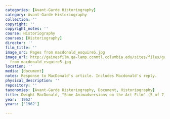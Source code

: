 ```yaml
---
categories: [Avant-Garde Historiography]
category: Avant-Garde Historiography
collection: ''
copyright: ''
copyright_notes: ''
course: Historiography
courses: [Historiography]
director: ''
film_title: ''
image_src: Pages from macdonald_esquire5.jpg
image_url: http://gainesfilm.qa-lamp.ccnmtl.columbia.edu/sites/files/gainesfilm/images/Pages
  from macdonald_esquire5.jpg
location: ''
media: [document]
notes: Response to MacDonald's article. Includes Macdonald's reply.
physical_description: ''
repository: ''
taxonomies: [Avant-Garde Historiography, Document, Historiography]
title: Dwight MacDonald, "Some Animadversions on the Art Film" (5 of 7)
year: '1962'
years: ['1962']

---
```

